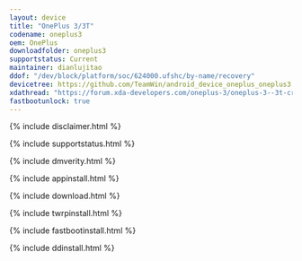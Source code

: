 ```yaml
---
layout: device
title: "OnePlus 3/3T"
codename: oneplus3
oem: OnePlus
downloadfolder: oneplus3
supportstatus: Current
maintainer: dianlujitao
ddof: "/dev/block/platform/soc/624000.ufshc/by-name/recovery"
devicetree: https://github.com/TeamWin/android_device_oneplus_oneplus3
xdathread: "https://forum.xda-developers.com/oneplus-3/oneplus-3--3t-cross-device-development/recovery-official-twrp-touch-recovery-t3742894"
fastbootunlock: true
---
```


{% include disclaimer.html %}

{% include supportstatus.html %}

{% include dmverity.html %}

{% include appinstall.html %}

{% include download.html %}

{% include twrpinstall.html %}

{% include fastbootinstall.html %}

{% include ddinstall.html %}
